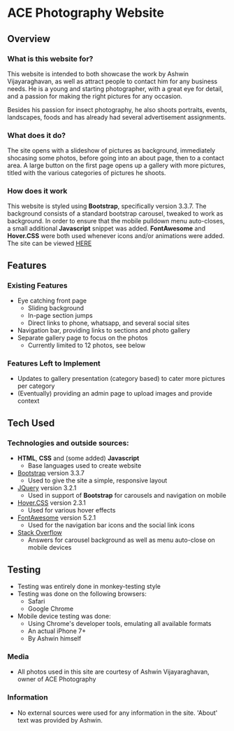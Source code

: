 # ACE Photography Website
 
## Overview
 
### What is this website for?
 
This website is intended to both showcase the work by Ashwin Vijayaraghavan, as well as attract people to contact him for any business needs.
He is a young and starting photographer, with a great eye for detail, and a passion for making the right pictures for any occasion.

Besides his passion for insect photography, he also shoots portraits, events, landscapes, foods and has already had several advertisement assignments.
 
### What does it do?
 
The site opens with a slideshow of pictures as background, immediately shocasing some photos, before going into an about page, then to a contact area.
A large button on the first page opens up a gallery with more pictures, titled with the various categories of pictures he shoots.
 
### How does it work
 
This website is styled using **Bootstrap**, specifically version 3.3.7.
The background consists of a standard bootstrap carousel, tweaked to work as background.
In order to ensure that the mobile pulldown menu auto-closes, a small additional **Javascript** snippet was added.
**FontAwesome** and **Hover.CSS** were both used whenever icons and/or animations were added. 
The site can be viewed [HERE](https://arjanvdmeij.github.io/msp-1-acephotography/index.html)

## Features
 
### Existing Features
- Eye catching front page
  - Sliding background
  - In-page section jumps
  - Direct links to phone, whatsapp, and several social sites
- Navigation bar, providing links to sections and photo gallery
- Separate gallery page to focus on the photos
  - Currently limited to 12 photos, see below


### Features Left to Implement
- Updates to gallery presentation (category based) to cater more pictures per category
- (Eventually) providing an admin page to upload images and provide context

## Tech Used

### Technologies and outside sources:
- **HTML**, **CSS** and (some added) **Javascript**
  - Base languages used to create website
- [Bootstrap](http://getbootstrap.com/) version 3.3.7
  - Used to give the site a simple, responsive layout
- [JQuery](https://jquery.com) version 3.2.1
  - Used in support of **Bootstrap** for carousels and navigation on mobile
- [Hover.CSS](http://ianlunn.github.io/Hover/) version 2.3.1
  - Used for various hover effects
- [FontAwesome](https://fontawesome.com/) version 5.2.1
  - Used for the navigation bar icons and the social link icons
- [Stack Overflow](https://stackoverflow.com/)
  - Answers for carousel background as well as menu auto-close on mobile devices

## Testing
- Testing was entirely done in monkey-testing style
- Testing was done on the following browsers:
  - Safari
  - Google Chrome
- Mobile device testing was done:
  - Using Chrome's developer tools, emulating all available formats
  - An actual iPhone 7+
  - By Ashwin himself

### Media
- All photos used in this site are courtesy of Ashwin Vijayaraghavan, owner of ACE Photography

### Information
- No external sources were used for any information in the site. 'About' text was provided by Ashwin.